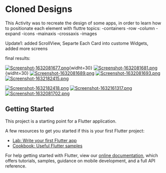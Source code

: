 # Cloned Designs
This Activity was to recreate the design of some apps, in order to learn how to positionate each element with fluttre
topics:
-containers     -row        -column         -expand
-icons          -mainaxis   -crossaxis      -images

Update1: added ScrollView, Separte Each Card into custome Widgets, added more screens

final results:



[![Screenshot-1632081677.png](https://i.postimg.cc/mrZnqYmm/Screenshot-1632081677.png)](https://postimg.cc/PCcKvwsD){widht=30} [![Screenshot-1632081681.png](https://i.postimg.cc/wxRGSTkY/Screenshot-1632081681.png)](https://postimg.cc/pyxCjv7s){widht=30} [![Screenshot-1632081689.png](https://i.postimg.cc/sXq0vtsL/Screenshot-1632081689.png)](https://postimg.cc/ZBPLQs9P) [![Screenshot-1632081693.png](https://i.postimg.cc/K8DVJqDK/Screenshot-1632081693.png)](https://postimg.cc/ts72gzfy) [![Screenshot-1632182415.png](https://i.postimg.cc/jdvVgvrF/Screenshot-1632182415.png)](https://postimg.cc/GHBS9FtF)


[![Screenshot-1632182418.png](https://i.postimg.cc/VkNx3MfL/Screenshot-1632182418.png)](https://postimg.cc/2VP9W1LP) [![Screenshot-1632161317.png](https://i.postimg.cc/Z5jY6M65/Screenshot-1632161317.png)](https://postimg.cc/WdFPvS9B) [![Screenshot-1632081702.png](https://i.postimg.cc/rFW7tFdN/Screenshot-1632081702.png)](https://postimg.cc/7fHKF4n5)








## Getting Started

This project is a starting point for a Flutter application.

A few resources to get you started if this is your first Flutter project:

- [Lab: Write your first Flutter app](https://flutter.dev/docs/get-started/codelab)
- [Cookbook: Useful Flutter samples](https://flutter.dev/docs/cookbook)

For help getting started with Flutter, view our
[online documentation](https://flutter.dev/docs), which offers tutorials,
samples, guidance on mobile development, and a full API reference.
